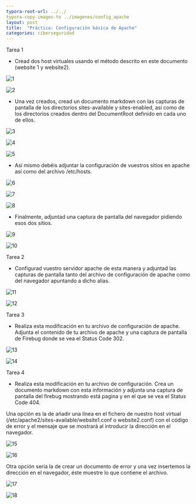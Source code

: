 ```yaml
---
typora-root-url: ../../
typora-copy-images-to ../imagenes/config_apache
layout: post
title:  "Práctica: Configuración básica de Apache"
categories: ciberseguridad
---
```

Tarea 1

- Cread dos host virtuales usando el método descrito en este documento (website 1 y website2).

![1](/myblog/imagenes/config_apache/1.png)

![2](/myblog/imagenes/config_apache/2.png)

- Una vez creados, cread un documento markdown con las capturas de pantalla de los directorios sites-available y sites-enabled, así como de los directorios creados dentro del DocumentRoot definido en cada uno de ellos.

![3](/myblog/imagenes/config_apache/3.png)

![4](/myblog/imagenes/config_apache/4.png)

![5](/myblog/imagenes/config_apache/5.png)

- Así mismo debéis adjuntar la configuración de vuestros sitios en apache así como del archivo /etc/hosts.

![6](/myblog/imagenes/config_apache/6.png)

![7](/myblog/imagenes/config_apache/7.png)

![8](/myblog/imagenes/config_apache/8.png)

- Finalmente, adjuntad una captura de pantalla del navegador pidiendo esos dos sitios.

![9](/myblog/imagenes/config_apache/9.png)

![10](/myblog/imagenes/config_apache/10.png)

Tarea 2

- Configurad vuestro servidor apache de esta manera y adjuntad las capturas de pantalla tanto del archivo de configuración de apache como del navegador apuntando a dicho alias.

![11](/myblog/imagenes/config_apache/11.png)

![12](/myblog/imagenes/config_apache/12.png)

Tarea 3

- Realiza esta modificación en tu archivo de configuración de apache. Adjunta el contenido de tu archivo de apache y una captura de pantalla de Firebug donde se vea el Status Code 302.

![13](/myblog/imagenes/config_apache/13.png)

![14](/myblog/imagenes/config_apache/14.png)

Tarea 4

- Realiza esta modificación en tu archivo de configuración. Crea un documento markdown con esta información y adjunta una captura de pantalla del firebug mostrando está pagina y en el que se vea el Status Code 404.

Una opción es la de añadir una línea en el fichero de nuestro host virtual (/etc/apache2/sites-available/website1.conf o website2.conf) con el código de error y el mensaje que se mostrará al introducir la dirección en el navegador.

![15](/myblog/imagenes/config_apache/15.png)

![16](/myblog/imagenes/config_apache/16.png)

Otra opción sería la de crear un documento de error y una vez insertemos la dirección en el navegador, éste muestre lo que contiene el archivo.

![17](/myblog/imagenes/config_apache/17.png)

![18](/myblog/imagenes/config_apache/18.png)

